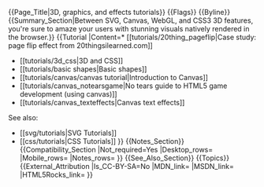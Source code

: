 {{Page_Title|3D, graphics, and effects tutorials}}
{{Flags}}
{{Byline}}
{{Summary_Section|Between SVG, Canvas, WebGL, and CSS3 3D features, you're sure to amaze your users with stunning visuals natively rendered in the browser.}}
{{Tutorial
|Content=* [[tutorials/20thing_pageflip|Case study: page flip effect from 20thingsilearned.com]]
* [[tutorials/3d_css|3D and CSS]]
* [[tutorials/basic shapes|Basic shapes]]
* [[tutorials/canvas/canvas tutorial|Introduction to Canvas]]
* [[tutorials/canvas_notearsgame|No tears guide to HTML5 game development (using canvas)]]
* [[tutorials/canvas_texteffects|Canvas text effects]]

See also:

* [[svg/tutorials|SVG Tutorials]]
* [[css/tutorials|CSS Tutorials]]
}}
{{Notes_Section}}
{{Compatibility_Section
|Not_required=Yes
|Desktop_rows=
|Mobile_rows=
|Notes_rows=
}}
{{See_Also_Section}}
{{Topics}}
{{External_Attribution
|Is_CC-BY-SA=No
|MDN_link=
|MSDN_link=
|HTML5Rocks_link=
}}